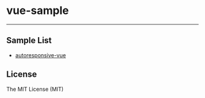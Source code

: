 # vue-sample

---

## Sample List

- [autoresponsive-vue](//github.com/xudafeng/autoresponsive-vue)

## License

The MIT License (MIT)
